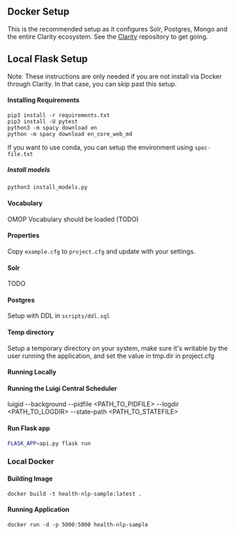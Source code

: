 ## Docker Setup
This is the recommended setup as it configures Solr, Postgres, Mongo and the entire Clarity ecosystem.
See the [Clarity](https://github.com/ClarityNLP/clarity) repository to get going.

## Local Flask Setup


Note: These instructions are only needed if you are not install via Docker through Clarity. In that case, you can skip past this setup.

#### Installing Requirements
```
pip3 install -r requirements.txt
pip3 install -U pytest
python3 -m spacy download en
python -m spacy download en_core_web_md
```
If you want to use conda, you can setup the environment using `spec-file.txt`
##### Install models 

```bash 
python3 install_models.py
```

#### Vocabulary
OMOP Vocabulary should be loaded (TODO)

#### Properties
Copy `example.cfg` to `project.cfg` and update with your settings.

#### Solr
TODO

#### Postgres
Setup with DDL in `scripts/ddl.sql`

#### Temp directory
Setup a temporary directory on your system, make sure it's writable by the user running the application, and set the value in tmp.dir in project.cfg

#### Running Locally

#### Running the Luigi Central Scheduler
luigid --background --pidfile <PATH_TO_PIDFILE> --logdir <PATH_TO_LOGDIR> --state-path <PATH_TO_STATEFILE>

#### Run Flask app
```bash
FLASK_APP=api.py flask run
```

### Local Docker

#### Building Image
```docker build -t health-nlp-sample:latest . ```

#### Running Application
```docker run -d -p 5000:5000 health-nlp-sample```